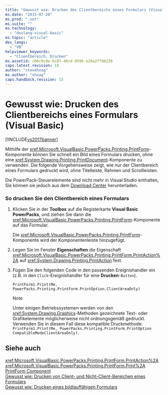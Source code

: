 ```yaml
---
title: "Gewusst wie: Drucken des Clientbereichs eines Formulars (Visual Basic) | Microsoft Docs"
ms.date: "2015-07-20"
ms.prod: ".net"
ms.suite: ""
ms.technology: 
  - "devlang-visual-basic"
ms.topic: "article"
dev_langs: 
  - "VB"
helpviewer_keywords: 
  - "Clientbereich, Drucken"
ms.assetid: c06c9c0e-bc07-48cd-9596-e29a2ff96236
caps.latest.revision: 15
author: "stevehoag"
ms.author: "shoag"
caps.handback.revision: 15
---
```

# Gewusst wie: Drucken des Clientbereichs eines Formulars (Visual Basic)
[!INCLUDE[vs2017banner](../../../visual-basic/includes/vs2017banner.md)]

Mithilfe der <xref:Microsoft.VisualBasic.PowerPacks.Printing.PrintForm>\-Komponente können Sie schnell ein Bild eines Formulars drucken, ohne eine <xref:System.Drawing.Printing.PrintDocument>\-Komponente zu verwenden. Die folgende Vorgehensweise zeigt, wie nur der Clientbereich eines Formulars gedruckt wird, ohne Titelleiste, Rahmen und Scrollleisten.  
  
 Die PowerPack\-Steuerelemente sind nicht mehr in Visual Studio enthalten, Sie können sie jedoch aus dem [Download Center](http://www.microsoft.com/en-us/download/details.aspx?id=25169) herunterladen.  
  
### So drucken Sie den Clientbereich eines Formulars  
  
1.  Klicken Sie in der **Toolbox** auf die Registerkarte **Visual Basic PowerPacks**, und ziehen Sie dann die <xref:Microsoft.VisualBasic.PowerPacks.Printing.PrintForm>\-Komponente auf das Formular.  
  
     Die <xref:Microsoft.VisualBasic.PowerPacks.Printing.PrintForm>\-Komponente wird der Komponentenleiste hinzugefügt.  
  
2.  Legen Sie im Fenster **Eigenschaften** die Eigenschaft <xref:Microsoft.VisualBasic.PowerPacks.Printing.PrintForm.PrintAction%2A> auf <xref:System.Drawing.Printing.PrintAction> fest.  
  
3.  Fügen Sie den folgenden Code in den passenden Ereignishandler ein \(z.B. in den `Click`\-Ereignishandler für eine **Drucken**\-`Button`\).  
  
    ```  
    PrintForm1.Print(Me, PowerPacks.Printing.PrintForm.PrintOption.ClientAreaOnly)  
    ```  
  
    > [!NOTE]
    >  Unter einigen Betriebssystemen werden von den <xref:System.Drawing.Graphics>\-Methoden gezeichnete Text\- oder Grafikelemente möglicherweise nicht ordnungsgemäß gedruckt. Verwenden Sie in diesem Fall diese kompatible Druckmethode: `PrintForm1.Print(Me, PowerPacks.Printing.PrintForm.PrintOption CompatibleModeClientAreaOnly).`  
  
## Siehe auch  
 <xref:Microsoft.VisualBasic.PowerPacks.Printing.PrintForm.PrintAction%2A>   
 <xref:Microsoft.VisualBasic.PowerPacks.Printing.PrintForm.Print%2A>   
 [PrintForm Component](../../../visual-basic/developing-apps/printing/printform-component.md)   
 [Gewusst wie: Drucken von Client\- und Nicht\-Client\-Bereichen eines Formulars](../../../visual-basic/developing-apps/printing/how-to-print-client-and-non-client-areas-of-a-form.md)   
 [Gewusst wie: Drucken eines bildlauffähigen Formulars](../../../visual-basic/developing-apps/printing/how-to-print-a-scrollable-form.md)